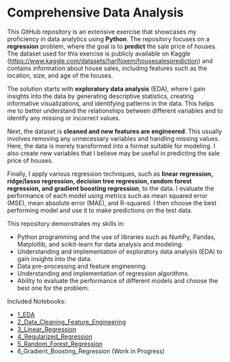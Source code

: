 # Comprehensive Data Analysis
This GitHub repository is an extensive exercise that showcases my proficiency in data analytics using **Python**. The repository focuses on a **regression** problem, where the goal is to **predict** the sale price of houses. The dataset used for this exercise is publicly available on Kaggle (https://www.kaggle.com/datasets/harlfoxem/housesalesprediction) and contains information about house sales, including features such as the location, size, and age of the houses.

The solution starts with **exploratory data analysis** (EDA), where I gain insights into the data by generating descriptive statistics, creating informative visualizations, and identifying patterns in the data. This helps me to better understand the relationships between different variables and to identify any missing or incorrect values.

Next, the dataset is **cleaned and new features are engineered**. This usually involves removing any unnecessary variables and handling missing values. Here, the data is merely transformed into a format suitable for modeling. I also create new variables that I believe may be useful in predicting the sale price of houses.

Finally, I apply various regression techniques, such as **linear regression, ridge/lasso regression, decision tree regression, random forest regression, and gradient boosting regression**, to the data. I evaluate the performance of each model using metrics such as mean squared error (MSE), mean absolute error (MAE), and R-squared. I then choose the best performing model and use it to make predictions on the test data.

This repository demonstrates my skills in:
- Python programming and the use of libraries such as NumPy, Pandas, Matplotlib, and scikit-learn for data analysis and modeling.
- Understanding and implementation of exploratory data analysis (EDA) to gain insights into the data.
- Data pre-processing and feature engineering.
- Understanding and implementation of regression algorithms.
- Ability to evaluate the performance of different models and choose the best one for the problem.

Included Notebooks:
- [1_EDA](1_EDA.ipynb)
- [2_Data_Cleaning_Feature_Engineering](2_Data_Cleaning_Feature_Engineering.ipynb)
- [3_Linear_Regression](3_Linear_Regression.ipynb)
- [4_Regularized_Regression](4_Lasso_Ridge_Regression.ipynb)
- [5_Random_Forest_Regression](5_Random_Forest_Regression.ipynb)
- 6_Gradient_Boosting_Regression (Work in Progress)
